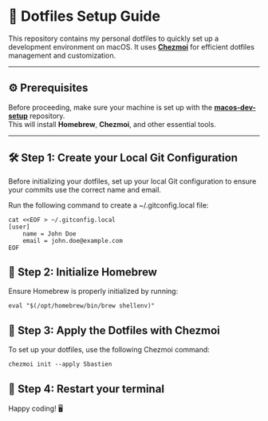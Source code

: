 # 📁 Dotfiles Setup Guide

This repository contains my personal dotfiles to quickly set up a development environment on macOS. It uses **[Chezmoi](https://www.chezmoi.io/)** for efficient dotfiles management and customization.

---

## ⚙️ Prerequisites
Before proceeding, make sure your machine is set up with the **[macos-dev-setup](https://github.com/Sbastien/macos-dev-setup)** repository.  
This will install **Homebrew**, **Chezmoi**, and other essential tools.

---

## 🛠 Step 1: Create your Local Git Configuration
Before initializing your dotfiles, set up your local Git configuration to ensure your commits use the correct name and email.

Run the following command to create a ~/.gitconfig.local file:
```
cat <<EOF > ~/.gitconfig.local
[user]
    name = John Doe
    email = john.doe@example.com
EOF
```

## 🍺 Step 2: Initialize Homebrew
Ensure Homebrew is properly initialized by running:

```
eval "$(/opt/homebrew/bin/brew shellenv)"
```

## 🚀 Step 3: Apply the Dotfiles with Chezmoi

To set up your dotfiles, use the following Chezmoi command:

```
chezmoi init --apply Sbastien
```

## 🎉 Step 4: Restart your terminal

Happy coding! 🖥️